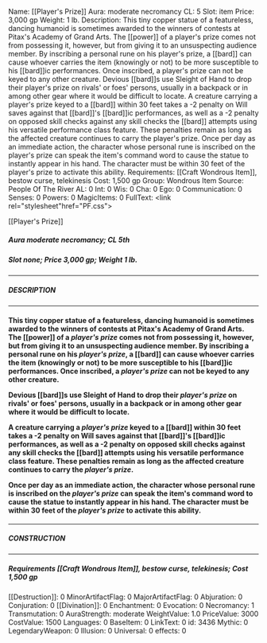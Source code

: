 Name: [[Player's Prize]]
Aura: moderate necromancy
CL: 5
Slot: item
Price: 3,000 gp
Weight: 1 lb.
Description: This tiny copper statue of a featureless, dancing humanoid is sometimes awarded to the winners of contests at Pitax's Academy of Grand Arts. The [[power]] of a player's prize comes not from possessing it, however, but from giving it to an unsuspecting audience member. By inscribing a personal rune on his player's prize, a [[bard]] can cause whoever carries the item (knowingly or not) to be more susceptible to his [[bard]]ic performances. Once inscribed, a player's prize can not be keyed to any other creature. Devious [[bard]]s use Sleight of Hand to drop their player's prize on rivals' or foes' persons, usually in a backpack or in among other gear where it would be difficult to locate. A creature carrying a player's prize keyed to a [[bard]] within 30 feet takes a -2 penalty on Will saves against that [[bard]]'s [[bard]]ic performances, as well as a -2 penalty on opposed skill checks against any skill checks the [[bard]] attempts using his versatile performance class feature. These penalties remain as long as the affected creature continues to carry the player's prize. Once per day as an immediate action, the character whose personal rune is inscribed on the player's prize can speak the item's command word to cause the statue to instantly appear in his hand. The character must be within 30 feet of the player's prize to activate this ability.
Requirements: [[Craft Wondrous Item]], bestow curse, telekinesis
Cost: 1,500 gp
Group: Wondrous Item
Source: People Of The River
AL: 0
Int: 0
Wis: 0
Cha: 0
Ego: 0
Communication: 0
Senses: 0
Powers: 0
MagicItems: 0
FullText: <link rel="stylesheet"href="PF.css"><div class="heading"><p class="alignleft">[[Player's Prize]]</p><div style="clear: both;"></div></div><div><h5><b>Aura </b>moderate necromancy; <b>CL </b>5th</h5><h5><b>Slot </b>none; <b>Price </b>3,000 gp; <b>Weight </b>1 lb.</h5></div><hr/><div><h5><b>DESCRIPTION</b></h5></div><hr/><div><h4><p>This tiny copper statue of a featureless, dancing humanoid is sometimes awarded to the winners of contests at Pitax's Academy of Grand Arts. The [[power]] of a <i>player's prize</i> comes not from possessing it, however, but from giving it to an unsuspecting audience member. By inscribing a personal rune on his <i>player's prize</i>, a [[bard]] can cause whoever carries the item (knowingly or not) to be more susceptible to his [[bard]]ic performances. Once inscribed, a <i>player's prize</i> can not be keyed to any other creature.</p><p>Devious [[bard]]s use Sleight of Hand to drop their <i>player's prize</i> on rivals' or foes' persons, usually in a backpack or in among other gear where it would be difficult to locate.</p><p>A creature carrying a <i>player's prize</i> keyed to a [[bard]] within 30 feet takes a -2 penalty on Will saves against that [[bard]]'s [[bard]]ic performances, as well as a -2 penalty on opposed skill checks against any skill checks the [[bard]] attempts using his versatile performance class feature. These penalties remain as long as the affected creature continues to carry the <i>player's prize</i>.</p><p>Once per day as an immediate action, the character whose personal rune is inscribed on the <i>player's prize</i> can speak the item's command word to cause the statue to instantly appear in his hand. The character must be within 30 feet of the <i>player's prize</i> to activate this ability.</p></h4></div><hr/><div><h5><b>CONSTRUCTION</b></h5></div><hr/><div><h5><b>Requirements </b>[[Craft Wondrous Item]], <i>bestow curse</i>, <i>telekinesis</i>; <b>Cost </b>1,500 gp</h5></div>
[[Destruction]]: 0
MinorArtifactFlag: 0
MajorArtifactFlag: 0
Abjuration: 0
Conjuration: 0
[[Divination]]: 0
Enchantment: 0
Evocation: 0
Necromancy: 1
Transmutation: 0
AuraStrength: moderate
WeightValue: 1.0
PriceValue: 3000
CostValue: 1500
Languages: 0
BaseItem: 0
LinkText: 0
id: 3436
Mythic: 0
LegendaryWeapon: 0
Illusion: 0
Universal: 0
effects: 0
